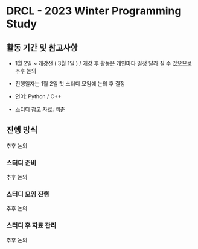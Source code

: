 # DRCL - 2023 Winter Programming Study

## 활동 기간 및 참고사항

- 1월 2일 ~ 개강전 ( 3월 1일 ) / 개강 후 활동은 개인마다 일정 달라 질 수 있으므로 추후 논의
- 진행일자는 1월 2일 첫 스터디 모임에 논의 후 결정

- 언어: Python / C++
- 스터디 참고 자료: [백준](https://www.acmicpc.net/)

## 진행 방식
추후 논의

### 스터디 준비
추후 논의

### 스터디 모임 진행
추후 논의

### 스터디 후 자료 관리
추후 논의
